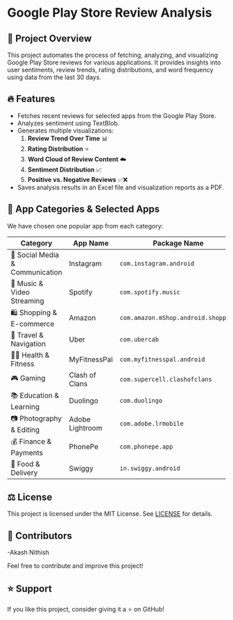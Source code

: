 # Google Play Store Review Analysis

## 📌 Project Overview
This project automates the process of fetching, analyzing, and visualizing Google Play Store reviews for various applications. It provides insights into user sentiments, review trends, rating distributions, and word frequency using data from the last 30 days.

## 🔥 Features
- Fetches recent reviews for selected apps from the Google Play Store.
- Analyzes sentiment using TextBlob.
- Generates multiple visualizations:
  1. **Review Trend Over Time** 📊
  2. **Rating Distribution** ⭐
  3. **Word Cloud of Review Content** ☁️
  4. **Sentiment Distribution** 📈
  5. **Positive vs. Negative Reviews** ✅❌
- Saves analysis results in an Excel file and visualization reports as a PDF.

## 📂 App Categories & Selected Apps
We have chosen one popular app from each category:

| Category                         | App Name    | Package Name |
|----------------------------------|------------|--------------|
| 📱 Social Media & Communication | Instagram  | `com.instagram.android` |
| 🎵 Music & Video Streaming      | Spotify    | `com.spotify.music` |
| 🛍 Shopping & E-commerce        | Amazon     | `com.amazon.mShop.android.shopping` |
| 🚕 Travel & Navigation          | Uber       | `com.ubercab` |
| 🏋️‍♂️ Health & Fitness         | MyFitnessPal | `com.myfitnesspal.android` |
| 🎮 Gaming                       | Clash of Clans | `com.supercell.clashofclans` |
| 📚 Education & Learning         | Duolingo   | `com.duolingo` |
| 📷 Photography & Editing        | Adobe Lightroom | `com.adobe.lrmobile` |
| 💰 Finance & Payments           | PhonePe    | `com.phonepe.app` |
| 🍔 Food & Delivery              | Swiggy     | `in.swiggy.android` |

## ⚖️ License
This project is licensed under the MIT License. See [LICENSE](LICENSE) for details.

## 👥 Contributors
-Akash Nithish

Feel free to contribute and improve this project!

## ⭐ Support
If you like this project, consider giving it a ⭐ on GitHub!

